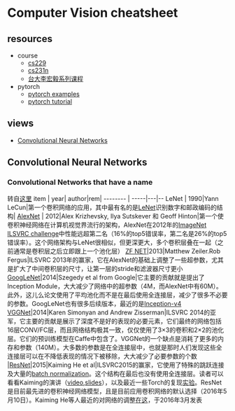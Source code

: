 # Computer Vision cheatsheet
## resources
* course
  * [cs229](https://www.coursera.org/learn/machine-learning)
  * [cs231n](http://cs231n.github.io)
  * [台大李宏毅系列课程](https://www.youtube.com/channel/UC2ggjtuuWvxrHHHiaDH1dlQ)
* pytorch
  * [pytorch examples](https://github.com/pytorch/examples/)
  * [pytorch tutorial](https://pytorch.org/tutorials/)
## views
* [Convolutional Neural Networks](https://www.zhihu.com/question/39022858/answer/194996805)

## Convolutional Neural Networks
### Convolutional Networks that have a name
转自[这里](http://cs231n.github.io/convolutional-networks/)
item     | year|   author|rem|
-------- | -----|---|--
LeNet  | 1990|Yann LeCun|第一个卷积网络的应用，其中最有名的是[LeNet](http://yann.lecun.com/exdb/publis/pdf/lecun-98.pdf)识别数字和邮政编码的结构|
[AlexNet](http://papers.nips.cc/paper/4824-imagenet-classification-with-deep-convolutional-neural-networks)  | 2012|Alex Krizhevsky, Ilya Sutskever 和 Geoff Hinton|第一个使卷积神经网络在计算机视觉界流行的架构，AlexNet在2012年的[ImageNet ILSVRC challenge](http://www.image-net.org/challenges/LSVRC/2014/)中性能远超第二名（16%的top5错误率，第二名是26%的top5错误率）。这个网络架构与LeNet很相似，但更深更大，多个卷积层叠在一起（之前通常是卷积层之后立即跟上一个池化层）
[ZF NET](http://arxiv.org/abs/1311.2901)|2013|Matthew Zeiler.Rob Fergus|ILSVRC 2013年的赢家，它在AlexNet的基础上调整了一些超参数，尤其是扩大了中间卷积层的尺寸，让第一层的stride和滤波器尺寸更小
[GoogLeNet](https://arxiv.org/abs/1409.4842)|2014|Szegedy et al from Google|它主要的贡献就是提出了Inception Module，大大减少了网络中的超参数（4M，而AlexNet中有60M）。此外，这儿么论文使用了平均池化而不是在最后使用全连接层，减少了很多不必要的参数。GoogLeNet也有很多后续版本，最近的是[Inception-v4](https://arxiv.org/abs/1602.07261)
[VGGNet](http://www.robots.ox.ac.uk/~vgg/research/very_deep/)|2014|Karen Simonyan and Andrew Zisserman|ILSVRC 2014的亚军，它主要的贡献是展示了深度不是好的表现的必要元素，它们最终的网络包括16层CONV/FC层，而且网络结构极其一致，仅仅使用了3×3的卷积和2×2的池化层。它们的预训练模型在Caffe中包含了。VGGNet的一个缺点是消耗了更多的内存和参数（140M）。大多数的参数是在全连接层中，也就是那时人们发现这些全连接层可以在不降低表现的情况下被移除，大大减少了必要参数的个数
|[ResNet](https://arxiv.org/abs/1512.03385)|2015|Kaiming He et al|ILSVRC2015的赢家，它使用了特殊的跳跃连接及大量的[batch normalization](https://arxiv.org/abs/1502.03167)。这个结构在最后也没有使用全连接层。读者可以看看Kaiming的演讲（[video](https://www.youtube.com/watch?v=1PGLj-uKT1w),[slides](http://research.microsoft.com/en-us/um/people/kahe/ilsvrc15/ilsvrc2015_deep_residual_learning_kaiminghe.pdf)），以及最近一些Torch的复现[实验](https://github.com/gcr/torch-residual-networks)。ResNet是目前最先进的卷积神经网络模型，且是目前应用卷积网络的默认选择（2016年5月10日）。Kaiming He等人最近的对网络的调整[在这](https://arxiv.org/abs/1603.05027)，于2016年3月发表